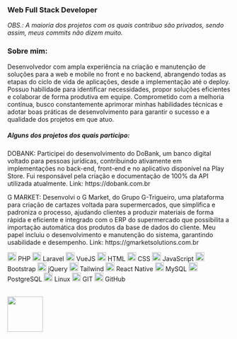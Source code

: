 <!DOCTYPE html>
<html>
<head>
          <link href="https://cdn.jsdelivr.net/npm/bootstrap@5.3.0/dist/css/bootstrap.min.css" rel="stylesheet" integrity="sha384-9ndCyUaIbzAi2FUVXJi0CjmCapSmO7SnpJef0486qhLnuZ2cdeRhO02iuK6FUUVM" crossorigin="anonymous">
          <link rel="stylesheet" href="https://cdnjs.cloudflare.com/ajax/libs/font-awesome/6.0.0-beta3/css/all.min.css">
</head>
<body>
          
<h3>Web Full Stack Developer</h3>
<i>OBS.: A maioria dos projetos com os quais contribuo são privados, sendo assim, meus commits não dizem muito. </i>

<br>
<h3>Sobre mim:</h3>
<p>
          Desenvolvedor com ampla experiência na criação e manutenção de soluções para a web e mobile no front e no backend,
abrangendo todas as etapas do ciclo de vida de aplicações, desde a implementação até o deploy.
Possuo habilidade para identificar necessidades, propor soluções eficientes e colaborar de forma
produtiva em equipe. Comprometido com a melhoria contínua, busco constantemente aprimorar
minhas habilidades técnicas e adotar boas práticas de desenvolvimento para garantir o sucesso e a
qualidade dos projetos em que atuo.
</p>
<h5>Alguns dos projetos dos quais participo:</h5>
<p>
          DOBANK:
Participei do desenvolvimento do DoBank, um banco digital voltado para pessoas jurídicas,
contribuindo ativamente em implementações no back-end, front-end e no aplicativo disponível na
Play Store. Fui responsável pela criação e documentação de 100% da API utilizada atualmente.
Link: https://dobank.com.br
</p>
<p>
          G MARKET:
Desenvolvi o G Market, do Grupo G-Trigueiro, uma plataforma para criação de cartazes voltada
para supermercados, que simplifica e padroniza o processo, ajudando clientes a produzir materiais
de forma rápida e eficiente e integrado com o ERP do supermercado que possibilita a importação
automática dos produtos da base de dados do cliente. Meu papel incluiu o desenvolvimento e
manutenção do sistema, garantindo usabilidade e desempenho. Link:
https://gmarketsolutions.com.br
</p>
<!-- <h3>Skills</h3> -->
<ul style="list-style-type: none; padding: 0;">
    <img src="https://cdn.jsdelivr.net/gh/devicons/devicon/icons/php/php-original.svg" alt="php" width="20" height="20"/> PHP
    <img src="https://cdn.jsdelivr.net/gh/devicons/devicon/icons/laravel/laravel-original.svg" alt="laravel" width="20" height="20"/> Laravel
    <img src="https://cdn.jsdelivr.net/gh/devicons/devicon/icons/vuejs/vuejs-original.svg" alt="vuejs" width="20" height="20"/> VueJS
    <img src="https://cdn.jsdelivr.net/gh/devicons/devicon/icons/html5/html5-original.svg" alt="html5" width="20" height="20"/> HTML
    <img src="https://cdn.jsdelivr.net/gh/devicons/devicon/icons/css3/css3-original.svg" alt="css3" width="20" height="20"/> CSS
    <img src="https://cdn.jsdelivr.net/gh/devicons/devicon/icons/javascript/javascript-original.svg" alt="javascript" width="20" height="20"/> JavaScript
    <img src="https://cdn.jsdelivr.net/gh/devicons/devicon/icons/bootstrap/bootstrap-original.svg" alt="bootstrap" width="20" height="20"/> Bootstrap
    <img src="https://cdn.jsdelivr.net/gh/devicons/devicon/icons/jquery/jquery-original.svg" alt="jquery" width="20" height="20"/> jQuery
    <img src="https://cdn.jsdelivr.net/gh/devicons/devicon/icons/tailwindcss/tailwindcss-plain.svg" alt="tailwind" width="20" height="20"/> Tailwind
    <img src="https://cdn.jsdelivr.net/gh/devicons/devicon/icons/react/react-original.svg" alt="react" width="20" height="20"/> React Native
    <img src="https://cdn.jsdelivr.net/gh/devicons/devicon/icons/mysql/mysql-original.svg" alt="mysql" width="20" height="20"/> MySQL
    <img src="https://cdn.jsdelivr.net/gh/devicons/devicon/icons/postgresql/postgresql-original.svg" alt="postgresql" width="20" height="20"/> PostgreSQL
    <img src="https://cdn.jsdelivr.net/gh/devicons/devicon/icons/linux/linux-original.svg" alt="linux" width="20" height="20"/> Linux
    <img src="https://cdn.jsdelivr.net/gh/devicons/devicon/icons/git/git-original.svg" alt="git" width="20" height="20"/> GIT
    <img src="https://cdn.jsdelivr.net/gh/devicons/devicon/icons/github/github-original.svg" alt="github" width="20" height="20"/> GitHub
</ul>
<br>
<a class="libutton" href="https://www.linkedin.com/in/edmilson-jarbson-9a3454125" target="_blank"><img src="https://cdn.jsdelivr.net/gh/devicons/devicon/icons/linkedin/linkedin-original-wordmark.svg" width="80"/></a>

</body>
</html>
